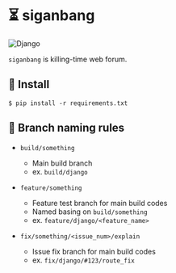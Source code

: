# :hourglass_flowing_sand: siganbang

![Django](https://img.shields.io/badge/Django-v2.2.5-green)

`siganbang` is killing-time web forum.

## :rocket: Install

```
$ pip install -r requirements.txt
```

## :pencil: Branch naming rules

- `build/something`
    - Main build branch
    - ex. `build/django`

- `feature/something`
    - Feature test branch for main build codes
    - Named basing on `build/something`
    - ex. `feature/django/<feature_name>`

- `fix/something/<issue_num>/explain`
    - Issue fix branch for main build codes
    - ex. `fix/django/#123/route_fix`

